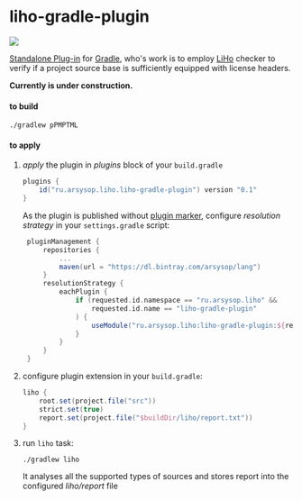 # liho-gradle-plugin

[![](https://img.shields.io/badge/License-Apache--2.0-brightgreen.svg)](https://github.com/arsysop/liho-gradle-plugin/blob/master/LICENSE)

[Standalone Plug-in](https://docs.gradle.org/current/userguide/custom_plugins.html#sec:custom_plugins_standalone_project) 
for [Gradle](http://gradle.org), who's work is to employ 
[LiHo](https://github.com/arsysop/liho) checker to verify 
if a project source base is sufficiently equipped with license headers.  

**Currently is under construction.**

#### to build
```
./gradlew pPMPTML
```

#### to apply
1. _apply_ the plugin in _plugins_ block of your `build.gradle`
    ```groovy
    plugins {
        id("ru.arsysop.liho.liho-gradle-plugin") version "0.1"
    }
    ```
   As the plugin is published without [plugin marker](https://docs.gradle.org/current/userguide/plugins.html#sec:plugin_markers),
   configure _resolution strategy_ in your `settings.gradle` script:
   ```groovy
    pluginManagement {
        repositories {
            ...
            maven(url = "https://dl.bintray.com/arsysop/lang")
        }
        resolutionStrategy {
            eachPlugin {
                if (requested.id.namespace == "ru.arsysop.liho" &&
                    requested.id.name == "liho-gradle-plugin"
                ) {
                    useModule("ru.arsysop.liho:liho-gradle-plugin:${requested.version}")
                }
            }
        }
    }
   ```
2. configure plugin extension in your `build.gradle`:
    ```groovy
    liho {
        root.set(project.file("src"))
        strict.set(true)
        report.set(project.file("$buildDir/liho/report.txt"))
    }
    ```
3. run `liho` task:
    ```
    ./gradlew liho
    ```
   It analyses all the supported types of sources and stores report 
   into the configured _liho/report_ file
